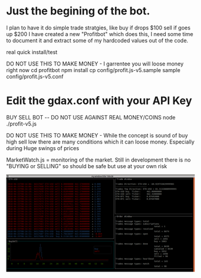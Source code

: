 # Just the begining of the bot.

I plan to have it do simple trade stratgies, like buy if drops $100 sell if goes up $200
I have created a new "Profitbot" which does this, I need some time to document it and extract some of my hardcoded values out of the code.


real quick install/test

DO NOT USE THIS TO MAKE MONEY - I garrentee you will loose money right now
cd profitbot
npm install
cp config/profit.js-v5.sample sample config/profit.js-v5.conf 
# Edit the gdax.conf with your API Key
BUY SELL BOT -- DO NOT USE AGAINST REAL MONEY/COINS
node ./profit-v5.js

DO NOT USE THIS TO MAKE MONEY - While the concept is sound of buy high sell low there are many conditions which it can loose money. Especially during Huge swings of prices


MarketWatch.js  = monitoring of the market. Still in development there is no "BUYING or SELLING" so should be safe but use at your own risk

![MarketWatch](/images/MarketWatch.png)
